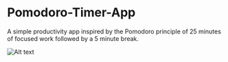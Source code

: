 # Pomodoro-Timer-App
A simple productivity app inspired by the Pomodoro principle of 25 minutes of focused work followed by a 5 minute break.


![Alt text](https://user-images.githubusercontent.com/26182509/84599054-85589780-ae6f-11ea-8bba-301bda0a72df.png?raw=true "Title")
